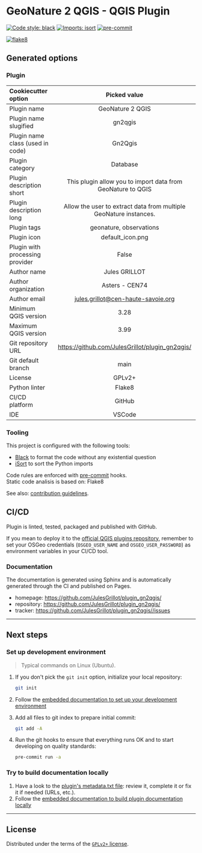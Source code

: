 # GeoNature 2 QGIS - QGIS Plugin

[![Code style: black](https://img.shields.io/badge/code%20style-black-000000.svg)](https://github.com/psf/black)
[![Imports: isort](https://img.shields.io/badge/%20imports-isort-%231674b1?style=flat&labelColor=ef8336)](https://pycqa.github.io/isort/)
[![pre-commit](https://img.shields.io/badge/pre--commit-enabled-brightgreen?logo=pre-commit&logoColor=white)](https://github.com/pre-commit/pre-commit)


[![flake8](https://img.shields.io/badge/linter-flake8-green)](https://flake8.pycqa.org/)

## Generated options

### Plugin

| Cookiecutter option | Picked value |
| :-- | :--: |
| Plugin name | GeoNature 2 QGIS |
| Plugin name slugified | gn2qgis |
| Plugin name class (used in code) | Gn2Qgis |
| Plugin category | Database |
| Plugin description short | This plugin allow you to import data from GeoNature to QGIS |
| Plugin description long | Allow the user to extract data from multiple GeoNature instances. |
| Plugin tags | geonature, observations |
| Plugin icon | default_icon.png |
| Plugin with processing provider | False |
| Author name | Jules GRILLOT |
| Author organization | Asters - CEN74 |
| Author email | jules.grillot@cen-haute-savoie.org |
| Minimum QGIS version | 3.28 |
| Maximum QGIS version | 3.99 |
| Git repository URL | https://github.com/JulesGrillot/plugin_gn2qgis/ |
| Git default branch | main |
| License | GPLv2+ |
| Python linter | Flake8 |
| CI/CD platform | GitHub |
| IDE | VSCode |

### Tooling

This project is configured with the following tools:

- [Black](https://black.readthedocs.io/en/stable/) to format the code without any existential question
- [iSort](https://pycqa.github.io/isort/) to sort the Python imports

Code rules are enforced with [pre-commit](https://pre-commit.com/) hooks.  
Static code analisis is based on: Flake8

See also: [contribution guidelines](CONTRIBUTING.md).

## CI/CD

Plugin is linted, tested, packaged and published with GitHub.

If you mean to deploy it to the [official QGIS plugins repository](https://plugins.qgis.org/), remember to set your OSGeo credentials (`OSGEO_USER_NAME` and `OSGEO_USER_PASSWORD`) as environment variables in your CI/CD tool. 


### Documentation

The documentation is generated using Sphinx and is automatically generated through the CI and published on Pages.

- homepage: <https://github.com/JulesGrillot/plugin_gn2qgis/>
- repository: <https://github.com/JulesGrillot/plugin_gn2qgis/>
- tracker: <https://github.com/JulesGrillot/plugin_gn2qgis//issues>

----

## Next steps

### Set up development environment

> Typical commands on Linux (Ubuntu).

1. If you don't pick the `git init` option, initialize your local repository:

    ```sh
    git init
    ```

1. Follow the [embedded documentation to set up your development environment](./docs/development/environment.md)
1. Add all files to git index to prepare initial commit:

    ```sh
    git add -A
    ```

1. Run the git hooks to ensure that everything runs OK and to start developing on quality standards:

    ```sh
    pre-commit run -a
    ```

### Try to build documentation locally

1. Have a look to the [plugin's metadata.txt file](gn2qgis/metadata.txt): review it, complete it or fix it if needed (URLs, etc.).
1. Follow the [embedded documentation to build plugin documentation locally](./docs/development/environment.md)

----

## License

Distributed under the terms of the [`GPLv2+` license](LICENSE).

